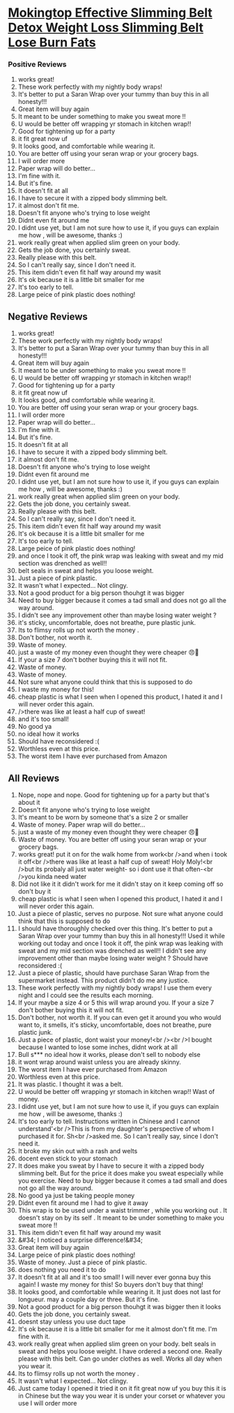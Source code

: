 # [Mokingtop Effective Slimming Belt Detox Weight Loss Slimming Belt Lose Burn Fats](https://products.checkmycream.com/products/Mokingtop-Effective-Slimming-Belt-Detox-Weight-Loss-Slimming-Belt-Lose-Burn-Fats.html)

### Positive Reviews

<ol>
      <li>works great!  </li>
      <li>These work perfectly with my nightly body wraps!</li>
      <li>It&#x27;s better to put a Saran Wrap over your tummy than buy this in all honesty!!!</li>
      <li>Great item will buy again</li>
      <li>It meant to be under something to make you sweat more !!</li>
      <li>U would be better off wrapping yr stomach in kitchen wrap!!</li>
      <li>Good for tightening up for a party</li>
      <li>it fit great now uf</li>
      <li>It looks good, and comfortable while wearing it.</li>
      <li>You are better off using your seran wrap or your grocery bags.</li>
      <li>I will order more</li>
      <li>Paper wrap will do better...</li>
      <li>I&#x27;m fine with it.</li>
      <li>But it&#x27;s fine.</li>
      <li>It doesn&#x27;t fit at all</li>
      <li>I have to secure it with a zipped body slimming belt.  </li>
      <li>it almost don&#x27;t fit me.  </li>
      <li>Doesn&#x27;t fit anyone who&#x27;s trying to lose weight</li>
      <li>Didnt even fit around me</li>
      <li>I didnt use yet, but I am not sure how to use it, if you guys can explain me how , will be awesome, thanks :)</li>
      <li>work really great when applied slim green on your body.</li>
      <li>Gets the job done, you certainly sweat.</li>
      <li>Really please with this belt.</li>
      <li>So I can&#x27;t really say, since I don&#x27;t need it.</li>
      <li>This item didn&#x27;t even fit half way around my wasit</li>
      <li>It&#x27;s ok because it is a little bit smaller for me</li>
      <li>It&#x27;s too early to tell.</li>
      <li>Large peice of pink plastic does nothing!</li>
</ol>


<h2>Negative Reviews</h2>
<ol>
<li> works great!  </li>
<li> These work perfectly with my nightly body wraps!</li>
<li> It&#x27;s better to put a Saran Wrap over your tummy than buy this in all honesty!!!</li>
<li> Great item will buy again</li>
<li> It meant to be under something to make you sweat more !!</li>
<li> U would be better off wrapping yr stomach in kitchen wrap!!</li>
<li> Good for tightening up for a party</li>
<li> it fit great now uf</li>
<li> It looks good, and comfortable while wearing it.</li>
<li> You are better off using your seran wrap or your grocery bags.</li>
<li> I will order more</li>
<li> Paper wrap will do better...</li>
<li> I&#x27;m fine with it.</li>
<li> But it&#x27;s fine.</li>
<li> It doesn&#x27;t fit at all</li>
<li> I have to secure it with a zipped body slimming belt.  </li>
<li> it almost don&#x27;t fit me.  </li>
<li> Doesn&#x27;t fit anyone who&#x27;s trying to lose weight</li>
<li> Didnt even fit around me</li>
<li> I didnt use yet, but I am not sure how to use it, if you guys can explain me how , will be awesome, thanks :)</li>
<li> work really great when applied slim green on your body.</li>
<li> Gets the job done, you certainly sweat.</li>
<li> Really please with this belt.</li>
<li> So I can&#x27;t really say, since I don&#x27;t need it.</li>
<li> This item didn&#x27;t even fit half way around my wasit</li>
<li> It&#x27;s ok because it is a little bit smaller for me</li>
<li> It&#x27;s too early to tell.</li>
<li> Large peice of pink plastic does nothing!</li>
<li> and once I took it off, the pink wrap was leaking with sweat and my mid section was drenched as well!!</li>
<li> belt seals in sweat and helps you loose weight.</li>
<li> Just a piece of pink plastic.</li>
<li> It wasn&#x27;t what I expected... Not clingy.</li>
<li> Not a good product for a big person thouhgt it was bigger</li>
<li> Need to buy bigger because it comes a tad small and does not go all the way around.</li>
<li> I didn&#x27;t see any improvement other than maybe losing water weight ?</li>
<li> it&#x27;s sticky, uncomfortable, does not breathe, pure plastic junk.</li>
<li> Its to flimsy rolls up not worth the money .</li>
<li> Don&#x27;t bother, not worth it.</li>
<li> Waste of money.</li>
<li> just a waste of my money even thought they were cheaper 😠😬</li>
<li> If your a size 7 don&#x27;t bother buying this it will not fit.</li>
<li> Waste of money.</li>
<li> Waste of money.</li>
<li> Not sure what anyone could think that this is supposed to do</li>
<li> I waste my money for this!</li>
<li> cheap plastic is what I seen when I opened this product, I hated it and I will never order this again.</li>
<li> /&gt;there was like at least a half cup of sweat!  </li>
<li> and it&#x27;s too small!</li>
<li> No good ya</li>
<li> no ideal how it works</li>
<li> Should have reconsidered :(</li>
<li> Worthless even at this price.</li>
<li> The worst item I have ever purchased from Amazon</li>
</ol>

<h2>All Reviews</h2>

<ol>
    <li> Nope, nope and nope. Good for tightening up for a party but that&#x27;s about it</li>
    <li> Doesn&#x27;t fit anyone who&#x27;s trying to lose weight</li>
    <li> It&#x27;s meant to be worn by someone that&#x27;s a size 2 or smaller</li>
    <li> Waste of money. Paper wrap will do better...</li>
    <li> just a waste of my money even thought they were cheaper 😠😬</li>
    <li> Waste of money. You are better off using your seran wrap or your grocery bags.</li>
    <li> works great!  put it on for the walk home from work&lt;br /&gt;and when i took it off&lt;br /&gt;there was like at least a half cup of sweat!  Holy Moly!&lt;br /&gt;but its probaly all just water weight- so i dont use it that often-&lt;br /&gt;you kinda need water</li>
    <li> Did not like it it didn&#x27;t work for me it didn&#x27;t stay on it keep coming off so don&#x27;t buy it</li>
    <li> cheap plastic is what I seen when I opened this product, I hated it and I will never order this again.</li>
    <li> Just a piece of plastic, serves no purpose.  Not sure what anyone could think that this is supposed to do</li>
    <li> I should have thoroughly checked over this thing. It&#x27;s better to put a Saran Wrap over your tummy than buy this in all honesty!!! Used it while working out today and once I took it off, the pink wrap was leaking with sweat and my mid section was drenched as well!! I didn&#x27;t see any improvement other than maybe losing water weight ? Should have reconsidered :(</li>
    <li> Just a piece of plastic, should have purchase Saran Wrap from the supermarket instead. This product didn&#x27;t do me any justice.</li>
    <li> These work perfectly with my nightly body wraps! I use them every night and I could see the results each morning.</li>
    <li> If your maybe a size 4 or 5 this will wrap around you. If your a size 7 don&#x27;t bother buying this it will not fit.</li>
    <li> Don&#x27;t bother, not worth it. If you can even get it around you who would want to, it smells, it&#x27;s sticky, uncomfortable, does not breathe, pure plastic junk.</li>
    <li> Just a piece of plastic, dont waist your money!&lt;br /&gt;&lt;br /&gt;I bought because I wanted to lose some inches, didnt work at all</li>
    <li> Bull s*** no ideal how it works, please don&#x27;t sell to nobody else</li>
    <li> it wont wrap around waist unless you are already skinny.</li>
    <li> The worst item I have ever purchased from Amazon</li>
    <li> Worthless even at this price.</li>
    <li> It was plastic. I thought it was a belt.</li>
    <li> U would be better off wrapping yr stomach in kitchen wrap!! Wast of money.</li>
    <li> I didnt use yet, but I am not sure how to use it, if you guys can explain me how , will be awesome, thanks :)</li>
    <li> It&#x27;s too early to tell. Instructions written in Chinese and I cannot understand&#x27;&lt;br /&gt;This is from my daughter&#x27;s perspective of whom I purchased it for.  Sh&lt;br /&gt;asked me.  So I can&#x27;t really say, since I don&#x27;t need it.</li>
    <li> It broke my skin out with a rash and welts</li>
    <li> docent even stick to your stomach</li>
    <li> It does make you sweat by I have to secure it with a zipped body slimming belt.  But for the price it does make you sweat especially while you exercise.  Need to buy bigger because it comes a tad small and does not go all the way around.</li>
    <li> No good ya just be taking people money</li>
    <li> Didnt even fit around me I had to give it away</li>
    <li> This wrap is to be used under a waist trimmer , while you working out . It doesn&#x27;t stay on by its self . It meant to be under something to make you sweat more !!</li>
    <li> This item didn&#x27;t even fit half way around my wasit</li>
    <li> &amp;#34; I noticed a surprise difference!&amp;#34;</li>
    <li> Great item will buy again</li>
    <li> Large peice of pink plastic does nothing!</li>
    <li> Waste of money. Just a piece of pink plastic.</li>
    <li> does nothing you need it to do</li>
    <li> It doesn&#x27;t fit at all and it&#x27;s too small! I will never ever gonna buy this again! I waste my money for this! So buyers don&#x27;t buy that thing!</li>
    <li> It looks good, and comfortable while wearing it. It just does not last for longueur. may a couple day or three. But it&#x27;s fine.</li>
    <li> Not a good product for a big person thouhgt it was bigger then it looks</li>
    <li> Gets the job done, you certainly sweat.</li>
    <li> doesnt stay unless you use duct tape</li>
    <li> It&#x27;s ok because it is a little bit smaller for me it almost don&#x27;t fit me.  I&#x27;m fine with it.</li>
    <li> work really great when applied slim green on your body. belt seals in sweat and helps you loose weight. I have ordered a second one. Really please with this belt. Can go under clothes as well. Works all day when you wear it.</li>
    <li> Its to flimsy rolls up not worth the money .</li>
    <li> It wasn&#x27;t what I expected... Not clingy.</li>
    <li> Just came today I opened it tried it on it fit great now uf you buy this it is in Chinese but the way you wear it is under your corset or whatever you use I will order more</li>
</ol>




